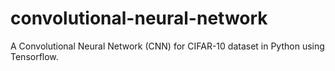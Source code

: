 # convolutional-neural-network

A Convolutional Neural Network (CNN) for CIFAR-10 dataset in Python using Tensorflow.

